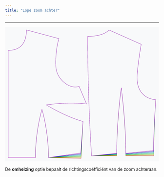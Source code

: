 ```yaml
---
title: "Lope zoom achter"
---
```


***

![Het effect van de helling van de zoom op het patroon](sample.png)

De **omhelzing** optie bepaalt de richtingscoëfficiënt van de zoom achteraan.




